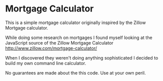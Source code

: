 # Mortgage Calculator

This is a simple mortgage calculator originally inspired by the Zillow Mortgage calculator.  

While doing some research on mortgages I found myself looking at the JavaScript source of the Zillow Mortgage Calculator http://www.zillow.com/mortgage-calculator/

When I discovered they weren't doing anything sophisticated I decided to build my own command line calculator.

No guarantees are made about the this code.  Use at your own peril. 
